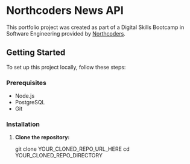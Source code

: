 # Northcoders News API

This portfolio project was created as part of a Digital Skills Bootcamp in Software Engineering provided by [Northcoders](https://northcoders.com/).

## Getting Started

To set up this project locally, follow these steps:

### Prerequisites

- Node.js
- PostgreSQL
- Git

### Installation

1. **Clone the repository:**

   git clone YOUR_CLONED_REPO_URL_HERE
   cd YOUR_CLONED_REPO_DIRECTORY
